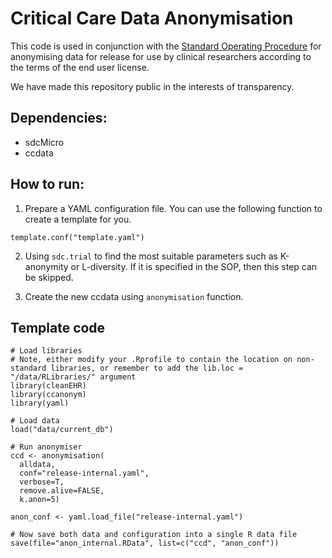 # Critical Care Data Anonymisation

This code is used in conjunction with the [Standard Operating Procedure](https://github.com/UCL-HIC/ccanonym/blob/master/inst/SOP%20data%20release.pdf) for anonymising data for release for use by clinical researchers according to the terms of the end user license.

We have made this repository public in the interests of transparency.

## Dependencies:
* sdcMicro
* ccdata

## How to run:
1. Prepare a YAML configuration file. You can use the following function to
create a template for you.
```
template.conf("template.yaml")
```

2. Using `sdc.trial` to find the most suitable parameters such as K-anonymity
or L-diversity. If it is specified in the SOP, then this step can be skipped.

3. Create the new ccdata using `anonymisation` function.


## Template code

```
# Load libraries
# Note, either modify your .Rprofile to contain the location on non-standard libraries, or remember to add the lib.loc = "/data/RLibraries/" argument
library(cleanEHR)
library(ccanonym)
library(yaml)

# Load data
load("data/current_db")

# Run anonymiser
ccd <- anonymisation(
  alldata,
  conf="release-internal.yaml",
  verbose=T,
  remove.alive=FALSE,
  k.anon=5)

anon_conf <- yaml.load_file("release-internal.yaml")

# Now save both data and configuration into a single R data file
save(file="anon_internal.RData", list=c("ccd", "anon_conf"))
```

